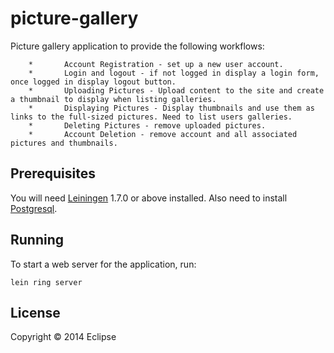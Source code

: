 # picture-gallery

Picture gallery application to provide the following workflows:

        *       Account Registration - set up a new user account.
        *       Login and logout - if not logged in display a login form, once logged in display logout button.
        *       Uploading Pictures - Upload content to the site and create a thumbnail to display when listing galleries.
        *       Displaying Pictures - Display thumbnails and use them as links to the full-sized pictures. Need to list users galleries.
        *       Deleting Pictures - remove uploaded pictures.
        *       Account Deletion - remove account and all associated pictures and thumbnails.


## Prerequisites

You will need [Leiningen][1] 1.7.0 or above installed. Also need to install [Postgresql][2].

[1]: https://github.com/technomancy/leiningen
[2]: http://www.postgresql.org/

## Running

To start a web server for the application, run:

    lein ring server

## License

Copyright © 2014 Eclipse
